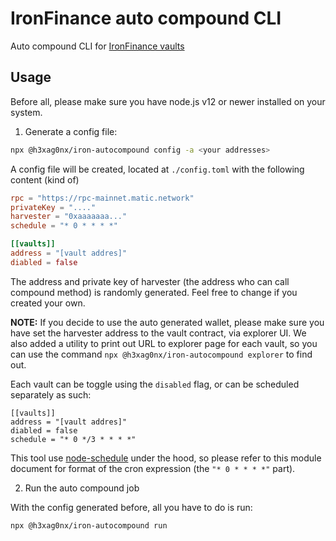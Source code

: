 # IronFinance auto compound CLI

Auto compound CLI for [IronFinance vaults](https://ironfinance.medium.com/introducing-iron-private-vaults-1022dbdf47ab)

## Usage

Before all, please make sure you have node.js v12 or newer installed on your system.

1. Generate a config file:

```sh
npx @h3xag0nx/iron-autocompound config -a <your addresses>
```

A config file will be created, located at `./config.toml` with the following content (kind of)

```toml
rpc = "https://rpc-mainnet.matic.network"
privateKey = "...."
harvester = "0xaaaaaaa..."
schedule = "* 0 * * * *"

[[vaults]]
address = "[vault addres]"
diabled = false
```

The address and private key of harvester (the address who can call compound method) is randomly generated. Feel free to change if you created your own.

**NOTE:**
If you decide to use the auto generated wallet, please make sure you have set the harvester address to the vault contract, via explorer UI. We also added a utility to print out URL to explorer page for each vault, so you can use the command `npx @h3xag0nx/iron-autocompound explorer` to find out.

Each vault can be toggle using the `disabled` flag, or can be scheduled separately as such:

```
[[vaults]]
address = "[vault addres]"
diabled = false
schedule = "* 0 */3 * * * *"
```

This tool use [node-schedule](https://www.npmjs.com/package/node-schedule) under the hood, so please refer to this module document for format of the cron expression (the `"* 0 * * * *"` part).

2. Run the auto compound job

With the config generated before, all you have to do is run:

```sh
npx @h3xag0nx/iron-autocompound run
```
